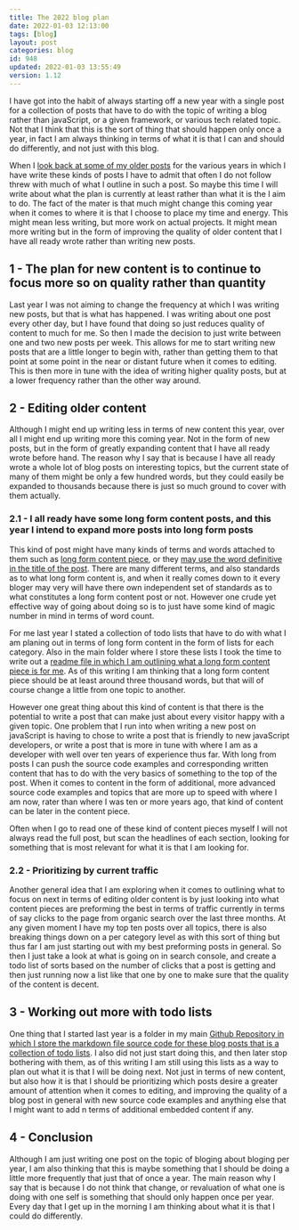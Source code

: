 ```yaml
---
title: The 2022 blog plan
date: 2022-01-03 12:13:00
tags: [blog]
layout: post
categories: blog
id: 948
updated: 2022-01-03 13:55:49
version: 1.12
---
```


I have got into the habit of always starting off a new year with a single post for a collection of posts that have to do with the topic of writing a blog rather than javaScript, or a given framework, or various tech related topic. Not that I think that this is the sort of thing that should happen only once a year, in fact I am always thinking in terms of what it is that I can and should do differently, and not just with this blog.

When I [look back at some of my older posts](/categories/blog/) for the various years in which I have write these kinds of posts I have to admit that often I do not follow threw with much of what I outline in such a post. So maybe this time I will write about what the plan is currently at least rather than what it is the I aim to do. The fact of the mater is that much might change this coming year when it comes to where it is that I choose to place my time and energy. This might mean less writing, but more work on actual projects. It might mean more writing but in the form of improving the quality of older content that I have all ready wrote rather than writing new posts.

<!-- more -->


## 1 - The plan for new content is to continue to focus more so on quality rather than quantity

Last year I was not aiming to change the frequency at which I was writing new posts, but that is what has happened. I was writing about one post every other day, but I have found that doing so just reduces quality of content to much for me. So then I made the decision to just write between one and two new posts per week. This allows for me to start writing new posts that are a little longer to begin with, rather than getting them to that point at some point in the near or distant future when it comes to editing. This is then more in tune with the idea of writing higher quality posts, but at a lower frequency rather than the other way around.

## 2 - Editing older content

Although I might end up writing less in terms of new content this year, over all I might end up writing more this coming year. Not in the form of new posts, but in the form of greatly expanding content that I have all ready wrote before hand. The reason why I say that is because I have all ready wrote a whole lot of blog posts on interesting topics, but the current state of many of them might be only a few hundred words, but they could easily be expanded to thousands because there is just so much ground to cover with them actually.

### 2.1 - I all ready have some long form content posts, and this year I intend to expand more posts into long form posts

This kind of post might have many kinds of terms and words attached to them such as [long form content piece](https://www.wordstream.com/blog/ws/2014/05/05/longform-content), or they [may use the word definitive in the title of the post](https://beabetterblogger.com/how-to-write-a-blog-post/). There are many different terms, and also standards as to what long form content is, and when it really comes down to it every bloger may very will have there own independent set of standards as to what constitutes a long form content post or not. However one crude yet effective way of going about doing so is to just have some kind of magic number in mind in terms of word count.

For me last year I stated a collection of todo lists that have to do with what I am planing out in terms of long form content in the form of lists for each category. Also in the main folder where I store these lists I took the time to write out a [readme file in which I am outlining what a long form content piece is for me](https://github.com/dustinpfister/blog_posts/tree/master/todo/edit-long-form). As of this writing I am thinking that a long form content piece should be at least around three thousand words, but that will of course change a little from one topic to another.

However one great thing about this kind of content is that there is the potential to write a post that can make just about every visitor happy with a given topic. One problem that I run into when writing a new post on javaScript is having to chose to write a post that is friendly to new javaScript developers, or write a post that is more in tune with where I am as a developer with well over ten years of experience thus far. With long from posts I can push the source code examples and corresponding written content that has to do with the very basics of something to the top of the post. When it comes to content in the form of additional, more advanced source code examples and topics that are more up to speed with where I am now, rater than where I was ten or more years ago, that kind of content can be later in the content piece.

Often when I go to read one of these kind of content pieces myself I will not always read the full post, but scan the headlines of each section, looking for something that is most relevant for what it is that I am looking for.

### 2.2 - Prioritizing by current traffic

Another general idea that I am exploring when it comes to outlining what to focus on next in terms of editing older content is by just looking into what content pieces are preforming the best in terms of traffic currently in terms of say clicks to the page from organic search over the last three months. At any given moment I have my top ten posts over all topics, there is also breaking things down on a per category level as with this sort of thing but thus far I am just starting out with my best preforming posts in general. So then I just take a look at what is going on in search console, and create a todo list of sorts based on the number of clicks that a post is getting and then just running now a list like that one by one to make sure that the quality of the content is decent. 



## 3 - Working out more with todo lists

One thing that I started last year is a folder in my main [Github Repository in which I store the markdown file source code for these blog posts that is a collection of todo lists](https://github.com/dustinpfister/blog_posts/tree/master/todo). I also did not just start doing this, and then later stop bothering with them, as of this writing I am still using this lists as a way to plan out what it is that I will be doing next. Not just in terms of new content, but also how it is that I should be prioritizing which posts desire a greater amount of attention when it comes to editing, and improving the quality of a blog post in general with new source code examples and anything else that I might want to add n terms of additional embedded content if any.

## 4 - Conclusion

Although I am just writing one post on the topic of bloging about bloging per year, I am also thinking that this is maybe something that I should be doing a little more frequently that just that of once a year. The main reason why I say that is because I do not think that change, or revaluation of what one is doing with one self is something that should only happen once per year. Every day that I get up in the morning I am thinking about what it is that I could do differently.

